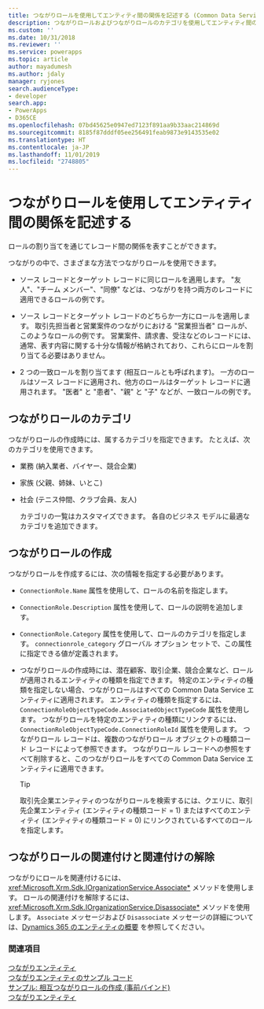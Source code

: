 ```yaml
---
title: つながりロールを使用してエンティティ間の関係を記述する (Common Data Service) | Microsoft Docs
description: つながりロールおよびつながりロールのカテゴリを使用してエンティティ間の関連付けを記述する
ms.custom: ''
ms.date: 10/31/2018
ms.reviewer: ''
ms.service: powerapps
ms.topic: article
author: mayadumesh
ms.author: jdaly
manager: ryjones
search.audienceType:
- developer
search.app:
- PowerApps
- D365CE
ms.openlocfilehash: 07bd45625e0947ed7123f891aa9b33aac214869d
ms.sourcegitcommit: 8185f87dddf05ee256491feab9873e9143535e02
ms.translationtype: HT
ms.contentlocale: ja-JP
ms.lasthandoff: 11/01/2019
ms.locfileid: "2748805"
---
```

# <a name="describe-a-relationship-between-entities-with-connection-roles"></a>つながりロールを使用してエンティティ間の関係を記述する

ロールの割り当てを通じてレコード間の関係を表すことができます。  
  
 つながりの中で、さまざまな方法でつながりロールを使用できます。  
  
-   ソース レコードとターゲット レコードに同じロールを適用します。 "友人"、"チーム メンバー"、"同僚" などは、つながりを持つ両方のレコードに適用できるロールの例です。  
  
-   ソース レコードとターゲット レコードのどちらか一方にロールを適用します。 取引先担当者と営業案件のつながりにおける "営業担当者" ロールが、このようなロールの例です。 営業案件、請求書、受注などのレコードには、通常、表す内容に関する十分な情報が格納されており、これらにロールを割り当てる必要はありません。  
  
-   2 つの一致ロールを割り当てます (相互ロールとも呼ばれます)。 一方のロールはソース レコードに適用され、他方のロールはターゲット レコードに適用されます。 "医者" と "患者"、"親" と "子" などが、一致ロールの例です。  
  
## <a name="connection-role-categories"></a>つながりロールのカテゴリ  
 つながりロールの作成時には、属するカテゴリを指定できます。 たとえば、次のカテゴリを使用できます。  
  
- 業務 (納入業者、バイヤー、競合企業)  
  
- 家族 (父親、姉妹、いとこ)  
  
- 社会 (テニス仲間、クラブ会員、友人)  
  
  カテゴリの一覧はカスタマイズできます。 各自のビジネス モデルに最適なカテゴリを追加できます。  
  
## <a name="create-connection-roles"></a>つながりロールの作成  
 つながりロールを作成するには、次の情報を指定する必要があります。  
  
- `ConnectionRole.Name` 属性を使用して、ロールの名前を指定します。  
  
- `ConnectionRole.Description` 属性を使用して、ロールの説明を追加します。  
  
- `ConnectionRole.Category` 属性を使用して、ロールのカテゴリを指定します。 `connectionrole_category` グローバル オプション セットで、この属性に指定できる値が定義されます。  
  
- つながりロールの作成時には、潜在顧客、取引企業、競合企業など、ロールが適用されるエンティティの種類を指定できます。 特定のエンティティの種類を指定しない場合、つながりロールはすべての Common Data Service エンティティに適用されます。 エンティティの種類を指定するには、`ConnectionRoleObjectTypeCode.AssociatedObjectTypeCode` 属性を使用します。 つながりロールを特定のエンティティの種類にリンクするには、`ConnectionRoleObjectTypeCode.ConnectionRoleId` 属性を使用します。 つながりロール レコードは、複数のつながりロール オブジェクトの種類コード レコードによって参照できます。 つながりロール レコードへの参照をすべて削除すると、このつながりロールをすべての Common Data Service エンティティに適用できます。  
  
  > [!TIP]
  >  取引先企業エンティティのつながりロールを検索するには、クエリに、取引先企業エンティティ (エンティティの種類コード = 1) またはすべてのエンティティ (エンティティの種類コード = 0) にリンクされているすべてのロールを指定します。  
  
## <a name="associate-and-disassociate-connection-roles"></a>つながりロールの関連付けと関連付けの解除  
 つながりにロールを関連付けるには、<xref:Microsoft.Xrm.Sdk.IOrganizationService.Associate*> メソッドを使用します。 ロールの関連付けを解除するには、<xref:Microsoft.Xrm.Sdk.IOrganizationService.Disassociate*> メソッドを使用します。 `Associate` メッセージおよび `Disassociate` メッセージの詳細については、[Dynamics 365 のエンティティの概要](/dynamics365/customer-engagement/developer/introduction-entities) を参照してください。  
  
### <a name="see-also"></a>関連項目  
 [つながりエンティティ](connection-entities.md)   
 [つながりエンティティのサンプル コード](/dynamics365/customer-engagement/developer/sample-code-connection-entities)   
 [サンプル: 相互つながりロールの作成 (事前バインド)](/dynamics365/customer-engagement/developer/sample-create-reciprocal-connection-role-early-bound)   
 [つながりエンティティ](/reference/entities/connection.md)